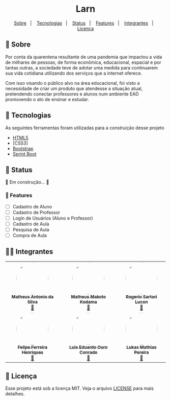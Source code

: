 <h1 align="center">Larn</h1>
<p align="center">
  <a href="#bookmark-sobre">Sobre</a>&nbsp;&nbsp;&nbsp;|&nbsp;&nbsp;&nbsp;
  <a href="#rocket-tecnologias">Tecnologias</a>&nbsp;&nbsp;&nbsp;|&nbsp;&nbsp;&nbsp;
  <a href="#triangular_flag_on_post-status">Status</a>&nbsp;&nbsp;&nbsp;|&nbsp;&nbsp;&nbsp;
  <a href="#floppy_disk-features">Features</a>&nbsp;&nbsp;&nbsp;|&nbsp;&nbsp;&nbsp;  
  <a href="#technologist-integrantes">Integrantes</a>&nbsp;&nbsp;&nbsp;|&nbsp;&nbsp;&nbsp;
  <a href="#memo-licença">Licença</a>
</p>

## :bookmark: Sobre
<p>
Por conta da quarentena resultante de uma pandemia que impactou a vida de milhares de pessoas, de
forma econômica, educacional, espacial e por tantas outras, a sociedade teve de adotar uma medida
para continuarem sua vida cotidiana utilizando dos serviços que a internet oferece.

Com isso visando o público alvo na área educacional, foi visto a necessidade de criar um produto que
atendesse a situação atual, pretendendo conectar professores e alunos num ambiente EAD
promovendo o ato de ensinar e estudar.
</p>


## :rocket: Tecnologias

As seguintes ferramentas foram utilizadas para a construição desse projeto

-  [HTML5](https://html5.org/)
-  [CSS3]
-  [Bootstrap](https://getbootstrap.com/)
-  [Sprint Boot](https://spring.io/projects/spring-boot)

## :triangular_flag_on_post: Status

<p>
	🚧 Em construção...  🚧
</p>

### :floppy_disk: Features

- [ ] Cadastro de Aluno
- [ ] Cadastro de Professor
- [ ] Login de Usuários (Aluno e Professor)
- [ ] Cadastro de Aula
- [ ] Pesquisa de Aula
- [ ] Compra de Aula

## :technologist: Integrantes

<table>
  <tr>
    <td align="center"><a href="https://github.com/Zeonnatios"><img style="border-radius: 50%;" src="https://avatars0.githubusercontent.com/u/38297929?s=460&u=4218e2cc3a3f8ffa02a6097f9febcfbdec6034a9&v=4" width="100px;" alt=""/><br /><sub><b>Matheus Antonio da Silva</b></sub></a><br /><a href="https://github.com/Zeonnatios" title="GitHub Matheus Antonio">🚀</a></td>
    <td align="center"><a href="https://github.com/MMKODAMA"><img style="border-radius: 50%;" src="https://avatars2.githubusercontent.com/u/39354289?s=460&u=a4809d3dd00f4207207684c69ce5c582ba5baec3&v=4" width="100px;" alt=""/><br /><sub><b>Matheus Makoto Kodama</b></sub></a><br /><a href="https://github.com/MMKODAMA" title="GitHub Matheus Makoto">🚀</a></td>
    <td align="center"><a href="https://github.com/RoLucon"><img style="border-radius: 50%;" src="https://avatars0.githubusercontent.com/u/17503950?s=460&v=4" width="100px;" alt=""/><br /><sub><b>Rogerio Sartori Lucon</b></sub></a><br /><a href="https://github.com/RoLucon" title="GitHub Rogerio Sartori">🚀</a></td>
  </tr>
  <tr>
    <td align="center"><a href="https://github.com/felipefhenriques"><img style="border-radius: 50%;" src="https://avatars3.githubusercontent.com/u/53799760?s=460&u=28607130f7ccc103512f3e809db0a11150b1b016&v=4" width="100px;" alt=""/><br /><sub><b>Felipe Ferreira Henriques</b></sub></a><br /><a href="https://github.com/felipefhenriques" title="GitHub Felipe Ferreira">🚀</a></td>
    <td align="center"><a href="https://github.com/EduardoOuro"><img style="border-radius: 50%;" src="https://avatars2.githubusercontent.com/u/49490602?s=460&u=cc1a32221970a4843a6f4daf437534d0852a60c0&v=4" width="100px;" alt=""/><br /><sub><b>Luis Eduardo Ouro Conrado</b></sub></a><br /><a href="https://github.com/EduardoOuro" title="GitHub Luis Eduardo">🚀</a></td>
    <td align="center"><a href="https://github.com/LukasMatias"><img style="border-radius: 50%;" src="https://avatars1.githubusercontent.com/u/49376256?s=460&u=214b80c08667e30a39287be11aeffc2444ed2fb2&v=4" width="100px;" alt=""/><br /><sub><b>Lukas Mathias Pereira</b></sub></a><br /><a href="https://github.com/LukasMatias" title="Lukas Mathias">🚀</a></td>
  </tr>
  <tr>

  </tr>
</table>

## :memo: Licença
Esse projeto está sob a licença MIT. Veja o arquivo [LICENSE](LICENSE) para mais detalhes.

